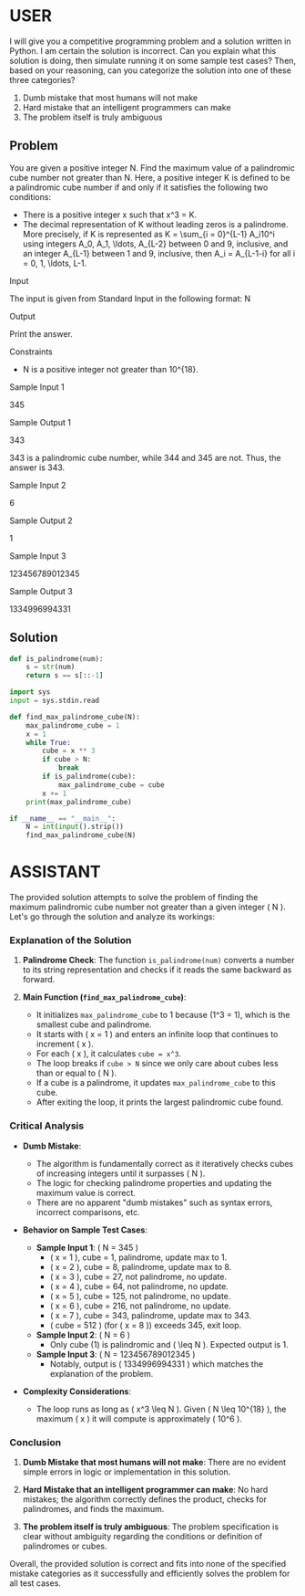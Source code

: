 # USER
I will give you a competitive programming problem and a solution written in Python. I am certain the solution is incorrect. Can you explain what this solution is doing, then simulate running it on some sample test cases? Then, based on your reasoning, can you categorize the solution into one of these three categories?
   1) Dumb mistake that most humans will not make
   2) Hard mistake that an intelligent programmers can make
   3) The problem itself is truly ambiguous
## Problem
You are given a positive integer N.
Find the maximum value of a palindromic cube number not greater than N.
Here, a positive integer K is defined to be a palindromic cube number if and only if it satisfies the following two conditions:

- There is a positive integer x such that x^3 = K.
- The decimal representation of K without leading zeros is a palindrome. More precisely, if K is represented as K = \sum_{i = 0}^{L-1} A_i10^i using integers A_0, A_1, \ldots, A_{L-2} between 0 and 9, inclusive, and an integer A_{L-1} between 1 and 9, inclusive, then A_i = A_{L-1-i} for all i = 0, 1, \ldots, L-1.

Input

The input is given from Standard Input in the following format:
N

Output

Print the answer.

Constraints


- N is a positive integer not greater than 10^{18}.

Sample Input 1

345

Sample Output 1

343

343 is a palindromic cube number, while 344 and 345 are not. Thus, the answer is 343.

Sample Input 2

6

Sample Output 2

1

Sample Input 3

123456789012345

Sample Output 3

1334996994331
## Solution
```py
def is_palindrome(num):
    s = str(num)
    return s == s[::-1]

import sys
input = sys.stdin.read

def find_max_palindrome_cube(N):
    max_palindrome_cube = 1
    x = 1
    while True:
        cube = x ** 3
        if cube > N:
            break
        if is_palindrome(cube):
            max_palindrome_cube = cube
        x += 1
    print(max_palindrome_cube)

if __name__ == "__main__":
    N = int(input().strip())
    find_max_palindrome_cube(N)
```
# ASSISTANT
The provided solution attempts to solve the problem of finding the maximum palindromic cube number not greater than a given integer \( N \). Let's go through the solution and analyze its workings:

### Explanation of the Solution

1. **Palindrome Check**: The function `is_palindrome(num)` converts a number to its string representation and checks if it reads the same backward as forward.

2. **Main Function (`find_max_palindrome_cube`)**:
   - It initializes `max_palindrome_cube` to 1 because \(1^3 = 1\), which is the smallest cube and palindrome.
   - It starts with \( x = 1 \) and enters an infinite loop that continues to increment \( x \).
   - For each \( x \), it calculates `cube = x^3`.
   - The loop breaks if `cube > N` since we only care about cubes less than or equal to \( N \).
   - If a cube is a palindrome, it updates `max_palindrome_cube` to this cube.
   - After exiting the loop, it prints the largest palindromic cube found.

### Critical Analysis

- **Dumb Mistake**:
  - The algorithm is fundamentally correct as it iteratively checks cubes of increasing integers until it surpasses \( N \).
  - The logic for checking palindrome properties and updating the maximum value is correct.
  - There are no apparent "dumb mistakes" such as syntax errors, incorrect comparisons, etc.

- **Behavior on Sample Test Cases**:
  - **Sample Input 1**: \( N = 345 \)
    - \( x = 1 \), cube = 1, palindrome, update max to 1.
    - \( x = 2 \), cube = 8, palindrome, update max to 8.
    - \( x = 3 \), cube = 27, not palindrome, no update.
    - \( x = 4 \), cube = 64, not palindrome, no update.
    - \( x = 5 \), cube = 125, not palindrome, no update.
    - \( x = 6 \), cube = 216, not palindrome, no update.
    - \( x = 7 \), cube = 343, palindrome, update max to 343.
    - \( cube = 512 \) (for \( x = 8 \)) exceeds 345, exit loop.
  - **Sample Input 2**: \( N = 6 \)
    - Only cube \(1\) is palindromic and \( \leq N \). Expected output is 1.
  - **Sample Input 3**: \( N = 123456789012345 \)
    - Notably, output is \( 1334996994331 \) which matches the explanation of the problem.

- **Complexity Considerations**:
  - The loop runs as long as \( x^3 \leq N \). Given \( N \leq 10^{18} \), the maximum \( x \) it will compute is approximately \( 10^6 \).

### Conclusion

1. **Dumb Mistake that most humans will not make**: There are no evident simple errors in logic or implementation in this solution.

2. **Hard Mistake that an intelligent programmer can make**: No hard mistakes; the algorithm correctly defines the product, checks for palindromes, and finds the maximum.

3. **The problem itself is truly ambiguous**: The problem specification is clear without ambiguity regarding the conditions or definition of palindromes or cubes.

Overall, the provided solution is correct and fits into none of the specified mistake categories as it successfully and efficiently solves the problem for all test cases.